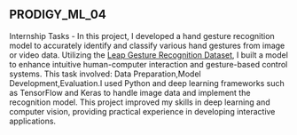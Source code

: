 ## PRODIGY_ML_04

Internship Tasks - In this project, I developed a hand gesture recognition model to accurately identify and classify various hand gestures from image or video data. Utilizing the [Leap Gesture Recognition Dataset](https://www.kaggle.com/gti-upm/leapgestrecog), I built a model to enhance intuitive human-computer interaction and gesture-based control systems. This task involved:
Data Preparation,Model Development,Evaluation.I used Python and deep learning frameworks such as TensorFlow and Keras to handle image data and implement the recognition model. This project improved my skills in deep learning and computer vision, providing practical experience in developing interactive applications.
